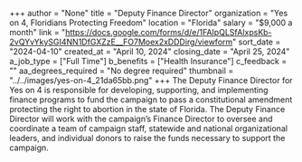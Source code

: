 +++
author = "None"
title = "Deputy Finance Director"
organization = "Yes on 4, Floridians Protecting Freedom"
location = "Florida"
salary = "$9,000 a month"
link = "https://docs.google.com/forms/d/e/1FAIpQLSfAlxpsKb-2vQYvYkySGI4NN1DfGXZzE__FO7Moex2xDDDirg/viewform"
sort_date = "2024-04-10"
created_at = "April 10, 2024"
closing_date = "April 25, 2024"
a_job_type = ["Full Time"]
b_benefits = ["Health Insurance"]
c_feedback = ""
aa_degrees_required = "No degree required"
thumbnail = "../../images/yes-on-4_21da65bb.png"
+++
The Deputy Finance Director for Yes on 4 is responsible for developing, supporting, and implementing finance programs to fund the campaign to pass a constitutional amendment protecting the right to abortion in the state of Florida. The Deputy Finance Director will work with the campaign’s Finance Director to oversee and coordinate a team of campaign staff, statewide and national organizational leaders, and individual donors to raise the funds necessary to support the campaign. 